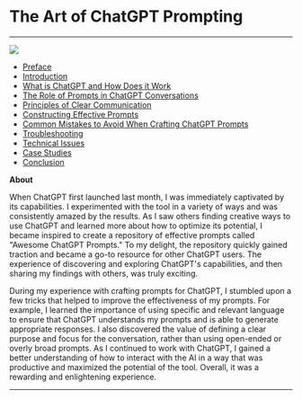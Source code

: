 # The Art of ChatGPT Prompting

---

![](https://public-files.gumroad.com/variants/m9z276m4a417nwz10gdq6uf4liox/e62e4bcd3d858e4839b5c2b465bae257f22dc2666e91f438860b8031380a9984)

- [Preface](Preface.md)
- [Introduction](Introduction.md)
- [What is ChatGPT and How Does it Work](What%20is%20ChatGPT%20and%20How%20Does%20it%20Work.md)
- [The Role of Prompts in ChatGPT Conversations](The%20Role%20of%20Prompts%20in%20ChatGPT%20Conversations.md)
- [Principles of Clear Communication](Principles%20of%20Clear%20Communication.md)
- [Constructing Effective Prompts](Constructing%20Effective%20Prompts.md)
- [Common Mistakes to Avoid When Crafting ChatGPT Prompts](Common%20Mistakes%20to%20Avoid%20When%20Crafting%20ChatGPT%20Prompts.md)
- [Troubleshooting](Troubleshooting.md)
- [Technical Issues](Technical%20Issues.md)
- [Case Studies](Case%20Studies.md)
- [Conclusion](Conclusion.md)

**About**

When ChatGPT first launched last month, I was immediately captivated by its capabilities. I experimented with the tool in a variety of ways and was consistently amazed by the results. As I saw others finding creative ways to use ChatGPT and learned more about how to optimize its potential, I became inspired to create a repository of effective prompts called "Awesome ChatGPT Prompts." To my delight, the repository quickly gained traction and became a go-to resource for other ChatGPT users. The experience of discovering and exploring ChatGPT's capabilities, and then sharing my findings with others, was truly exciting.

During my experience with crafting prompts for ChatGPT, I stumbled upon a few tricks that helped to improve the effectiveness of my prompts. For example, I learned the importance of using specific and relevant language to ensure that ChatGPT understands my prompts and is able to generate appropriate responses. I also discovered the value of defining a clear purpose and focus for the conversation, rather than using open-ended or overly broad prompts. As I continued to work with ChatGPT, I gained a better understanding of how to interact with the AI in a way that was productive and maximized the potential of the tool. Overall, it was a rewarding and enlightening experience.

---
